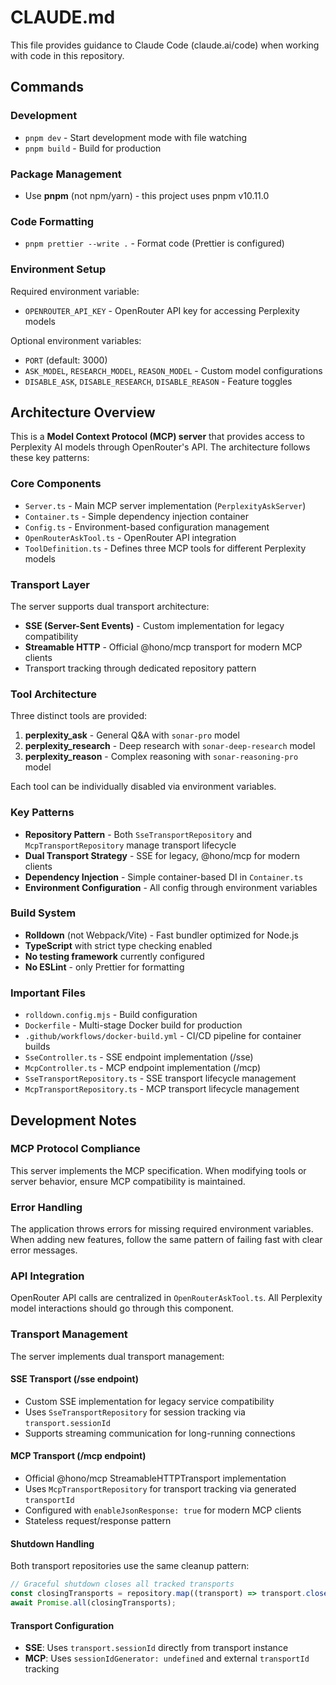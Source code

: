 # CLAUDE.md

This file provides guidance to Claude Code (claude.ai/code) when working with code in this repository.

## Commands

### Development

- `pnpm dev` - Start development mode with file watching
- `pnpm build` - Build for production

### Package Management

- Use **pnpm** (not npm/yarn) - this project uses pnpm v10.11.0

### Code Formatting

- `pnpm prettier --write .` - Format code (Prettier is configured)

### Environment Setup

Required environment variable:

- `OPENROUTER_API_KEY` - OpenRouter API key for accessing Perplexity models

Optional environment variables:

- `PORT` (default: 3000)
- `ASK_MODEL`, `RESEARCH_MODEL`, `REASON_MODEL` - Custom model configurations
- `DISABLE_ASK`, `DISABLE_RESEARCH`, `DISABLE_REASON` - Feature toggles

## Architecture Overview

This is a **Model Context Protocol (MCP) server** that provides access to Perplexity AI models through OpenRouter's API. The architecture follows these key patterns:

### Core Components

- `Server.ts` - Main MCP server implementation (`PerplexityAskServer`)
- `Container.ts` - Simple dependency injection container
- `Config.ts` - Environment-based configuration management
- `OpenRouterAskTool.ts` - OpenRouter API integration
- `ToolDefinition.ts` - Defines three MCP tools for different Perplexity models

### Transport Layer

The server supports dual transport architecture:

- **SSE (Server-Sent Events)** - Custom implementation for legacy compatibility
- **Streamable HTTP** - Official @hono/mcp transport for modern MCP clients
- Transport tracking through dedicated repository pattern

### Tool Architecture

Three distinct tools are provided:

1. **perplexity_ask** - General Q&A with `sonar-pro` model
2. **perplexity_research** - Deep research with `sonar-deep-research` model
3. **perplexity_reason** - Complex reasoning with `sonar-reasoning-pro` model

Each tool can be individually disabled via environment variables.

### Key Patterns

- **Repository Pattern** - Both `SseTransportRepository` and `McpTransportRepository` manage transport lifecycle
- **Dual Transport Strategy** - SSE for legacy, @hono/mcp for modern clients
- **Dependency Injection** - Simple container-based DI in `Container.ts`
- **Environment Configuration** - All config through environment variables

### Build System

- **Rolldown** (not Webpack/Vite) - Fast bundler optimized for Node.js
- **TypeScript** with strict type checking enabled
- **No testing framework** currently configured
- **No ESLint** - only Prettier for formatting

### Important Files

- `rolldown.config.mjs` - Build configuration
- `Dockerfile` - Multi-stage Docker build for production
- `.github/workflows/docker-build.yml` - CI/CD pipeline for container builds
- `SseController.ts` - SSE endpoint implementation (/sse)
- `McpController.ts` - MCP endpoint implementation (/mcp)
- `SseTransportRepository.ts` - SSE transport lifecycle management
- `McpTransportRepository.ts` - MCP transport lifecycle management

## Development Notes

### MCP Protocol Compliance

This server implements the MCP specification. When modifying tools or server behavior, ensure MCP compatibility is maintained.

### Error Handling

The application throws errors for missing required environment variables. When adding new features, follow the same pattern of failing fast with clear error messages.

### API Integration

OpenRouter API calls are centralized in `OpenRouterAskTool.ts`. All Perplexity model interactions should go through this component.

### Transport Management

The server implements dual transport management:

#### SSE Transport (/sse endpoint)

- Custom SSE implementation for legacy service compatibility
- Uses `SseTransportRepository` for session tracking via `transport.sessionId`
- Supports streaming communication for long-running connections

#### MCP Transport (/mcp endpoint)

- Official @hono/mcp StreamableHTTPTransport implementation
- Uses `McpTransportRepository` for transport tracking via generated `transportId`
- Configured with `enableJsonResponse: true` for modern MCP clients
- Stateless request/response pattern

#### Shutdown Handling

Both transport repositories use the same cleanup pattern:

```typescript
// Graceful shutdown closes all tracked transports
const closingTransports = repository.map((transport) => transport.close());
await Promise.all(closingTransports);
```

#### Transport Configuration

- **SSE**: Uses `transport.sessionId` directly from transport instance
- **MCP**: Uses `sessionIdGenerator: undefined` and external `transportId` tracking
